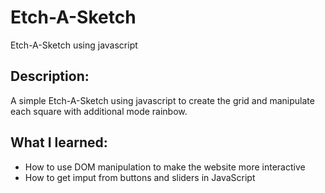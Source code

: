 # Etch-A-Sketch
Etch-A-Sketch using javascript

## Description:
A simple Etch-A-Sketch using javascript to create the grid and manipulate each square with additional mode rainbow.

## What I learned:
- How to use DOM manipulation to make the website more interactive
- How to get imput from buttons and sliders in JavaScript